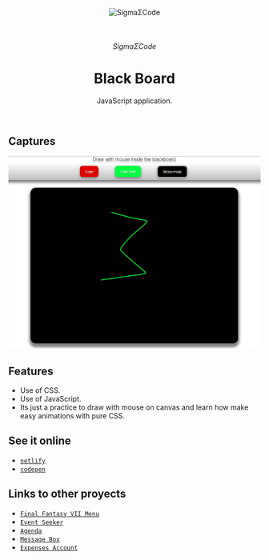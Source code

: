 <p align="center">
   <img alt="SigmaΣCode" src="/img/captures/SigmaΣCode.png">
</p>
   </br>
<h6 align = "center">SigmaΣCode</h6>

<h1 align="center">Black Board</h1>

<p align="center">
 JavaScript application.
</p>
</br>

## Captures

<p align="center">
    <img src="img/captures/BlackBoard.PNG">
</p>

## Features

- Use of CSS.
- Use of JavaScript.
- Its just a practice to draw with mouse on canvas and learn how make easy animations with pure CSS.


## See it online

- [`netlify`](https://blackboardpure.netlify.com)
- [`codepen`](https://codepen.io/LeonAGA/pen/eyWpMV)

## Links to other proyects

- [`Final Fantasy VII Menu`](https://github.com/LeonAGA/Final_Fantasy_VII_Menu)
- [`Event Seeker`](https://github.com/LeonAGA/Events_Seeker)
- [`Agenda`](https://github.com/LeonAGA/Agenda)    
- [`Message Box`](https://github.com/LeonAGA/Message_Box_LocalStorage)   
- [`Expenses Account`](https://github.com/LeonAGA/Expenses_Account)  
                             

